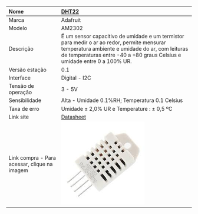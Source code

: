 | Nome | [DHT22](https://cdn-shop.adafruit.com/datasheets/Digital+humidity+and+temperature+sensor+AM2302.pdf) |
| :--- | :--- |
| Marca | Adafruit |
| Modelo | AM2302 |
| Descrição | É um sensor capacitivo de umidade e um termistor para medir o ar ao redor, permite mensurar temperatura ambiente e umidade do ar, com leituras de temperaturas entre -40 a +80 graus Celsius e umidade entre 0 a 100% UR. |
| Versão estação | 0.1 |
| Interface | Digital - I2C |
| Tensão de operação | 3 - 5V |
| Sensibilidade | Alta - Umidade 0.1%RH; Temperatura 0.1 Celsius |
| Taxa de erro | Umidade ± 2,0% UR e Temperature : ± 0,5 ºC |
| Link site | [Datasheet](https://cdn-shop.adafruit.com/datasheets/Digital+humidity+and+temperature+sensor+AM2302.pdf) |
| Link compra - Para acessar, clique na imagem | [![](/assets/dht22.jpg)](http://www.filipeflop.com/pd-137442-sensor-de-umidade-e-temperatura-am2302-dht22.html) |



